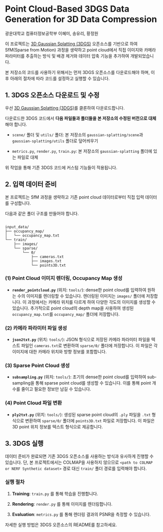 # Point Cloud-Based 3DGS Data Generation for 3D Data Compression

광운대학교 컴퓨터정보공학부 이혜미, 송유리, 황정원

이 프로젝트는 [3D Gaussian Splatting (3DGS)](https://github.com/graphdeco-inria/gaussian-splatting) 오픈소스를 기반으로 하여 SfM(Sparse from Motion) 과정을 생략하고 point cloud에서 직접 이미지와 카메라 파라미터를 추출하는 방식 및 배경 제거와 데이터 압축 기능을 추가하여 개발되었습니다.

본 저장소의 코드를 사용하기 위해서는 먼저 3DGS 오픈소스를 다운로드해야 하며, 이후 아래의 절차에 따라 코드를 설정하고 실행할 수 있습니다.

## 1. 3DGS 오픈소스 다운로드 및 수정

우선 [3D Gaussian Splatting (3DGS)](https://github.com/graphdeco-inria/gaussian-splatting)를 클론하여 다운로드합니다.

다운로드한 3DGS 코드에서 **다음 파일들과 폴더들을 본 저장소의 수정된 버전으로 대체**해야 합니다.

- `scene/` 폴더 및 `utils/` 폴더: 본 저장소의 `gaussian-splatting/scene`과 `gaussian-splatting/utils` 폴더로 덮어씌우기

- `metrics.py`, `render.py`, `train.py`: 본 저장소의 `gaussian-splatting` 폴더에 있는 파일로 대체

위 작업을 통해 기존 3DGS 코드에 커스텀 기능들이 적용됩니다.

## 2. 입력 데이터 준비

본 프로젝트는 SfM 과정을 생략하고 기존 point cloud 데이터로부터 직접 입력 데이터를 구성합니다.

다음과 같은 폴더 구조를 만들어야 합니다.

```plaintext

input_data/
├── occupancy_map/
│   └── occupancy_map.txt
└── train/
    ├── images/
    └── sparse/
        └── 0/
            ├── cameras.txt
            ├── images.txt
            └── points3D.txt

```

### (1) Point Cloud 이미지 렌더링, Occupancy Map 생성

- **`render_pointcloud.py`** (위치: `tools/`): dense한 point cloud를 입력하여 원하는 수의 이미지를 렌더링할 수 있습니다. 렌더링된 이미지는 `images/` 폴더에 저장합니다. 이 과정에서는 카메라 위치를 다르게 하여 다양한 각도의 이미지를 생성할 수 있습니다.
추가적으로 point cloud의 depth map을 사용하여 생성된 `occupancy_map.txt`를 `occupancy_map/` 폴더에 저장합니다.

### (2) 카메라 파라미터 파일 생성

- **`json2txt.py`** (위치: `tools/`): JSON 형식으로 저장된 카메라 파라미터 파일을 텍스트 파일인 `cameras.txt`로 변환하여 `sparse/0/` 폴더에 저장합니다. 이 파일은 각 이미지에 대한 카메라 위치와 방향 정보를 포함합니다.

### (3) Sparse Point Cloud 생성

- **`subsampling.py`** (위치: `tools/`): 초기의 dense한 point cloud를 입력하여 sub-sampling을 통해 sparse point cloud를 생성할 수 있습니다. 이를 통해 point 개수를 줄이고 필요한 정보만 남길 수 있습니다.

### (4) Point Cloud 파일 변환

- **`ply2txt.py`** (위치: `tools/`): 생성된 sparse point cloud의 `.ply` 파일을 `.txt` 형식으로 변환하여 `sparse/0/` 폴더에 `points3D.txt` 파일로 저장합니다. 이 파일은 3D point 위치 정보를 텍스트 형식으로 제공합니다.

## 3. 3DGS 실행

데이터 준비가 완료되면 기존 3DGS 오픈소스를 사용하는 방식과 유사하게 진행할 수 있습니다. 단, 본 프로젝트에서는 COLMAP을 사용하지 않으므로 `<path to COLMAP or NERF Synthetic dataset>` 경로 대신 `train/` 폴더 경로를 입력해야 합니다.

### 실행 절차

1. **Training**: `train.py` 를 통해 학습을 진행합니다.

2. **Rendering**: `render.py` 를 통해 이미지를 렌더링합니다.

3. **Evaluation**: `metrics.py` 를 통해 렌더링 결과의 PSNR을 측정할 수 있습니다.

자세한 실행 방법은 3DGS 오픈소스의 README를 참고하세요.
